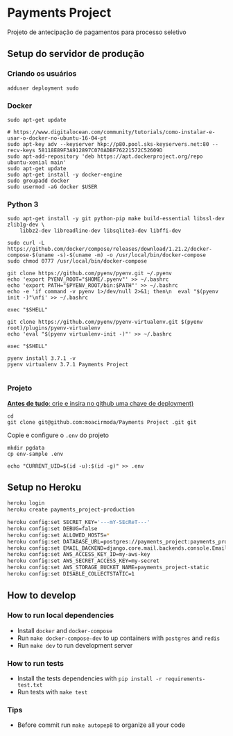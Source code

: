 Payments Project 
================

Projeto de antecipação de pagamentos para processo seletivo

Setup do servidor de produção
-----------------------------

### Criando os usuários
```
adduser deployment sudo
```

### Docker
```
sudo apt-get update

# https://www.digitalocean.com/community/tutorials/como-instalar-e-usar-o-docker-no-ubuntu-16-04-pt
sudo apt-key adv --keyserver hkp://p80.pool.sks-keyservers.net:80 --recv-keys 58118E89F3A912897C070ADBF76221572C52609D
sudo apt-add-repository 'deb https://apt.dockerproject.org/repo ubuntu-xenial main'
sudo apt-get update
sudo apt-get install -y docker-engine
sudo groupadd docker
sudo usermod -aG docker $USER
```

### Python 3
```
sudo apt-get install -y git python-pip make build-essential libssl-dev zlib1g-dev \
    libbz2-dev libreadline-dev libsqlite3-dev libffi-dev

sudo curl -L https://github.com/docker/compose/releases/download/1.21.2/docker-compose-$(uname -s)-$(uname -m) -o /usr/local/bin/docker-compose
sudo chmod 0777 /usr/local/bin/docker-compose

git clone https://github.com/pyenv/pyenv.git ~/.pyenv
echo 'export PYENV_ROOT="$HOME/.pyenv"' >> ~/.bashrc
echo 'export PATH="$PYENV_ROOT/bin:$PATH"' >> ~/.bashrc
echo -e 'if command -v pyenv 1>/dev/null 2>&1; then\n  eval "$(pyenv init -)"\nfi' >> ~/.bashrc

exec "$SHELL"

git clone https://github.com/pyenv/pyenv-virtualenv.git $(pyenv root)/plugins/pyenv-virtualenv
echo 'eval "$(pyenv virtualenv-init -)"' >> ~/.bashrc

exec "$SHELL"

pyenv install 3.7.1 -v
pyenv virtualenv 3.7.1 Payments Project 


```

### Projeto

[__Antes de tudo__: crie e insira no github uma chave de deployment)](https://help.github.com/articles/generating-a-new-ssh-key-and-adding-it-to-the-ssh-agent/#generating-a-new-ssh-key)

```
cd
git clone git@github.com:moacirmoda/Payments Project .git git
```

Copie e configure o `.env` do projeto
```
mkdir pgdata
cp env-sample .env

echo "CURRENT_UID=$(id -u):$(id -g)" >> .env
```

Setup no Heroku
---------------

```bash
heroku login
heroku create payments_project-production

heroku config:set SECRET_KEY='---mY-SEcReT---'
heroku config:set DEBUG=false
heroku config:set ALLOWED_HOSTS=*
heroku config:set DATABASE_URL=postgres://payments_project:payments_project@localhost:5432/payments_project
heroku config:set EMAIL_BACKEND=django.core.mail.backends.console.EmailBackend
heroku config:set AWS_ACCESS_KEY_ID=my-aws-key
heroku config:set AWS_SECRET_ACCESS_KEY=my-secret
heroku config:set AWS_STORAGE_BUCKET_NAME=payments_project-static
heroku config:set DISABLE_COLLECTSTATIC=1

```

How to develop
--------------

### How to run local dependencies

- Install `docker` and `docker-compose`
- Run `make docker-compose-dev` to up containers with `postgres` and `redis`
- Run `make dev` to run development server

### How to run tests

- Install the tests dependencies with `pip install -r requirements-test.txt`
- Run tests with `make test`

### Tips

- Before commit run `make autopep8` to organize all your code